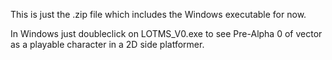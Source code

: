 This is just the .zip file which includes the Windows executable for now.

In Windows just doubleclick on LOTMS_V0.exe to see Pre-Alpha 0 of vector as a playable character in a 2D side platformer.